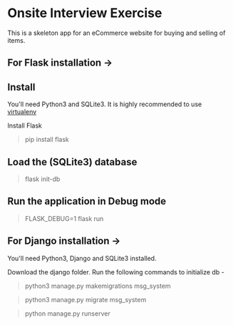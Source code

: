 # Onsite Interview Exercise

This is a skeleton app for an eCommerce website for buying and selling of items.

## For Flask installation ->

## Install
You'll need Python3 and SQLite3. It is highly recommended to use [virtualenv](https://docs.python.org/3/library/venv.html)

Install Flask
> pip install flask

## Load the (SQLite3) database
> flask init-db

## Run the application in Debug mode
> FLASK_DEBUG=1 flask run

## For Django installation ->
You'll need Python3, Django and SQLite3 installed.

Download the django folder.
Run the following commands to initialize db -
> python3 manage.py makemigrations msg_system

> python3 manage.py migrate msg_system

> python manage.py runserver
